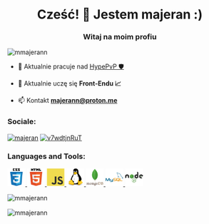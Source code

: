 <h1 align="center">Cześć! 👋 Jestem majeran :)</h1>
<h3 align="center">Witaj na moim profiu</h3>

<p align="left"> <img src="https://komarev.com/ghpvc/?username=mmajerann&label=Profile%20views&color=0e75b6&style=flat" alt="mmajerann" /> </p>

- 🔭 Aktualnie pracuje nad [HypePvP 🛡️](https://hypepvp.pl)

- 🌱 Aktualnie uczę się **Front-Endu 📈**

- 📫 Kontakt **majerann@proton.me**

<h3 align="left">Sociale:</h3>
<p align="left">
<a href="https://www.youtube.com/c/majeran" target="blank"><img align="center" src="https://raw.githubusercontent.com/rahuldkjain/github-profile-readme-generator/master/src/images/icons/Social/youtube.svg" alt="majeran" height="30" width="40" /></a>
<a href="https://discord.gg/v7wdtjnRuT" target="blank"><img align="center" src="https://raw.githubusercontent.com/rahuldkjain/github-profile-readme-generator/master/src/images/icons/Social/discord.svg" alt="v7wdtjnRuT" height="30" width="40" /></a>
</p>

<h3 align="left">Languages and Tools:</h3>
<p align="left"> <a href="https://www.w3schools.com/css/" target="_blank" rel="noreferrer"> <img src="https://raw.githubusercontent.com/devicons/devicon/master/icons/css3/css3-original-wordmark.svg" alt="css3" width="40" height="40"/> </a> <a href="https://www.w3.org/html/" target="_blank" rel="noreferrer"> <img src="https://raw.githubusercontent.com/devicons/devicon/master/icons/html5/html5-original-wordmark.svg" alt="html5" width="40" height="40"/> </a> <a href="https://developer.mozilla.org/en-US/docs/Web/JavaScript" target="_blank" rel="noreferrer"> <img src="https://raw.githubusercontent.com/devicons/devicon/master/icons/javascript/javascript-original.svg" alt="javascript" width="40" height="40"/> </a> <a href="https://www.linux.org/" target="_blank" rel="noreferrer"> <img src="https://raw.githubusercontent.com/devicons/devicon/master/icons/linux/linux-original.svg" alt="linux" width="40" height="40"/> </a> <a href="https://www.mongodb.com/" target="_blank" rel="noreferrer"> <img src="https://raw.githubusercontent.com/devicons/devicon/master/icons/mongodb/mongodb-original-wordmark.svg" alt="mongodb" width="40" height="40"/> </a> <a href="https://www.mysql.com/" target="_blank" rel="noreferrer"> <img src="https://raw.githubusercontent.com/devicons/devicon/master/icons/mysql/mysql-original-wordmark.svg" alt="mysql" width="40" height="40"/> </a> <a href="https://nodejs.org" target="_blank" rel="noreferrer"> <img src="https://raw.githubusercontent.com/devicons/devicon/master/icons/nodejs/nodejs-original-wordmark.svg" alt="nodejs" width="40" height="40"/> </a> </p>

<p><img align="center" src="https://github-readme-stats.vercel.app/api/top-langs?username=mmajerann&show_icons=true&locale=en&layout=compact" alt="mmajerann" /></p>

<p><img align="center" src="https://github-readme-streak-stats.herokuapp.com/?user=mmajerann&" alt="mmajerann" /></p>
